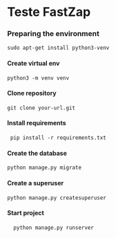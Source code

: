 
# Teste FastZap

### Preparing the environment

```
sudo apt-get install python3-venv
```

#### Create virtual env

```
python3 -m venv venv
```

#### Clone repository

```
git clone your-url.git
```

#### Install requirements

```
 pip install -r requirements.txt
```

#### Create the database

```
python manage.py migrate
```

#### Create a superuser

```
python manage.py createsuperuser
```

#### Start project

```
  python manage.py runserver
```
